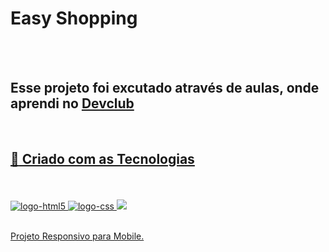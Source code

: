 <h1>Easy Shopping</h1>
<br>
<br>
<h2>Esse projeto foi excutado através de aulas, onde aprendi no <a href="https://rodolfomori.com.br/devclub">Devclub</lub</a></h2>
<br>


## :rocket: Criado com as Tecnologias
<br>
<br>
<img src="https://img.shields.io/badge/HTML5-E34F26?style=for-the-badge&logo=html5&logoColor=white" alt="logo-html5"/>
<img src="https://img.shields.io/badge/CSS3-1572B6?style=for-the-badge&logo=css3&logoColor=white" alt="logo-css"/>

<img src="https://github.com/Nil-git37/easy-shopping/blob/master/img/Design.png?raw=true"/>
<br>
<br>

Projeto Responsivo para Mobile.


